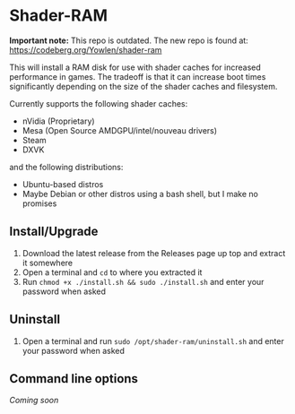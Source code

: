 # Shader-RAM

**Important note:** This repo is outdated. The new repo is found at: https://codeberg.org/Yowlen/shader-ram

This will install a RAM disk for use with shader caches for increased performance in games. The tradeoff is that it can increase boot times significantly depending on the size of the shader caches and filesystem.

Currently supports the following shader caches:
- nVidia (Proprietary)
- Mesa (Open Source AMDGPU/intel/nouveau drivers)
- Steam
- DXVK

and the following distributions:
- Ubuntu-based distros
- Maybe Debian or other distros using a bash shell, but I make no promises

## Install/Upgrade
1. Download the latest release from the Releases page up top and extract it somewhere
2. Open a terminal and `cd` to where you extracted it
3. Run `chmod +x ./install.sh && sudo ./install.sh` and enter your password when asked

## Uninstall
1. Open a terminal and run `sudo /opt/shader-ram/uninstall.sh` and enter your password when asked

## Command line options
*Coming soon*
